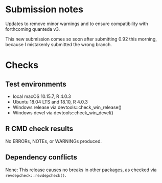 # Submission notes

Updates to remove minor warnings and to ensure compatibility with forthcoming quanteda v3.

This new submission comes so soon after submitting 0.92 this morning, because I mistakenly submitted the wrong branch.

# Checks

## Test environments

* local macOS 10.15.7, R 4.0.3
* Ubuntu 18.04 LTS and 18.10, R 4.0.3
* Windows release via devtools::check_win_release()
* Windows devel via devtools::check_win_devel()

## R CMD check results

No ERRORs, NOTEs, or WARNINGs produced.


## Dependency conflicts

None: This release causes no breaks in other packages, as checked via `revdepcheck::revdepcheck()`.
